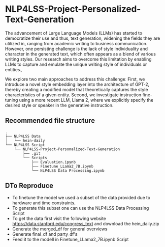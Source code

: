 # NLP4LSS-Project-Personalized-Text-Generation

The advancement of Large Language Models (LLMs) has started to democratize their use and thus, text generation, widening the fields they are utilized in, ranging from academic writing to business communication. However, one persisting challenge is the lack of style individuality and character in the generated text, which often appears as a blend of various writing styles. Our research aims to overcome this limitation by enabling LLMs to capture and emulate the unique writing style of individuals or entities.,

We explore two main approaches to address this challenge: First, we introduce a novel style embedding layer into the architecture of GPT-2, thereby creating a modified model that theoretically captures the style characteristics of a given entity. Second, we investigate instruction fine-tuning using a more recent LLM, Llama 2, where we explicitly specify the desired style or speaker in the generative instruction.

## Recommended file structure
```
.
├── NLP4LSS Data
│   └── hein-daily
└── NLP4LSS Script
    └── NLP4LSS-Project-Personalized-Text-Generation
        ├── .git
        └── Scripts
            ├── Evaluation.ipynb
            ├── Finetune_LLama2_7B.ipynb
            └── NLP4LSS Data Processing.ipynb
```

## DTo Reproduce
- To finetune the model we used a subset of the data provided due to hardware and time constraints.
- To generate this subset one can use the NLP4LSS Data Processing Script
- To get the data first visit the following website https://data.stanford.edu/congress_text and download the hein_daily.zip
- Generate the merged_df for general overviews
- Generate final_df and party_df's
- Feed it to the modell in Finetune_LLama2_7B.ipynb Script
